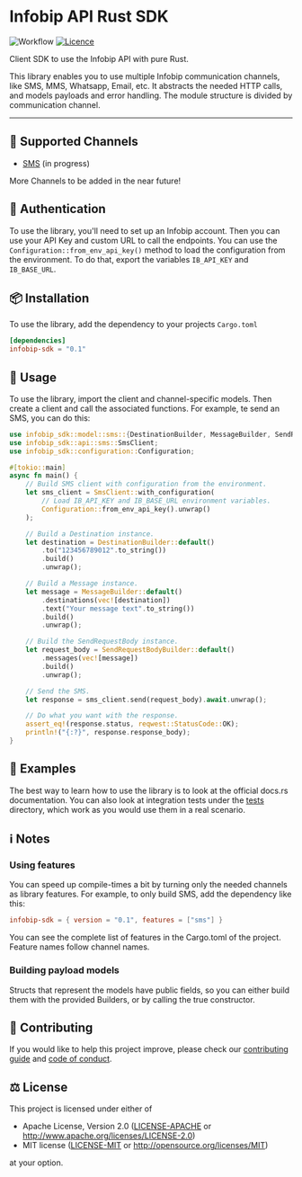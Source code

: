 # Infobip API Rust SDK

![Workflow](https://github.com/infobip-community/infobip-api-rust-sdk/actions/workflows/rust.yml/badge.svg)
[![Licence](https://img.shields.io/github/license/infobip-community/infobip-api-rust-sdk)](LICENSE-MIT)

Client SDK to use the Infobip API with pure Rust.

This library enables you to use multiple Infobip communication channels, like SMS, MMS,
Whatsapp, Email, etc. It abstracts the needed HTTP calls, and models payloads and error
handling. The module structure is divided by communication channel.

---

## 📡 Supported Channels
- [SMS](https://www.infobip.com/docs/api/channels/sms) (in progress)

More Channels to be added in the near future!

## 🔐 Authentication
To use the library, you'll need to set up an Infobip account. Then you can use your API Key and
custom URL to call the endpoints. You can use the `Configuration::from_env_api_key()` method to
load the configuration from the environment. To do that, export the variables `IB_API_KEY` and
`IB_BASE_URL`.

## 📦 Installation
To use the library, add the dependency to your projects `Cargo.toml`
```toml
[dependencies]
infobip-sdk = "0.1"
```

## 🚀 Usage
To use the library, import the client and channel-specific models. Then create a client and
call the associated functions. For example, te send an SMS, you can do this:
```rust
use infobip_sdk::model::sms::{DestinationBuilder, MessageBuilder, SendRequestBodyBuilder};
use infobip_sdk::api::sms::SmsClient;
use infobip_sdk::configuration::Configuration;

#[tokio::main]
async fn main() {
    // Build SMS client with configuration from the environment.
    let sms_client = SmsClient::with_configuration(
        // Load IB_API_KEY and IB_BASE_URL environment variables.
        Configuration::from_env_api_key().unwrap()
    );

    // Build a Destination instance.
    let destination = DestinationBuilder::default()
        .to("123456789012".to_string())
        .build()
        .unwrap();

    // Build a Message instance.
    let message = MessageBuilder::default()
        .destinations(vec![destination])
        .text("Your message text".to_string())
        .build()
        .unwrap();

    // Build the SendRequestBody instance.
    let request_body = SendRequestBodyBuilder::default()
        .messages(vec![message])
        .build()
        .unwrap();

    // Send the SMS.
    let response = sms_client.send(request_body).await.unwrap();

    // Do what you want with the response.
    assert_eq!(response.status, reqwest::StatusCode::OK);
    println!("{:?}", response.response_body);
}
```

## 👀 Examples
The best way to learn how to use the library is to look at the official docs.rs documentation.
You can also look at integration tests under the [tests](./tests) directory, which work as you
would use them in a real scenario.

## ℹ Notes

### Using features
You can speed up compile-times a bit by turning only the needed channels as library features.
For example, to only build SMS, add the dependency like this:
```toml
infobip-sdk = { version = "0.1", features = ["sms"] }
```
You can see the complete list of features in the Cargo.toml of the project. Feature names
follow channel names.

### Building payload models
Structs that represent the models have public fields, so you can either build them with the
provided Builders, or by calling the true constructor.

## 🧡 Contributing

If you would like to help this project improve, please check our [contributing guide](CONTRIBUTING.md) and [code of conduct](CODE_OF_CONDUCT.md).

## ⚖️ License

This project is licensed under either of

 * Apache License, Version 2.0
   ([LICENSE-APACHE](LICENSE-APACHE) or http://www.apache.org/licenses/LICENSE-2.0)
 * MIT license
   ([LICENSE-MIT](LICENSE-MIT) or http://opensource.org/licenses/MIT)

at your option.
